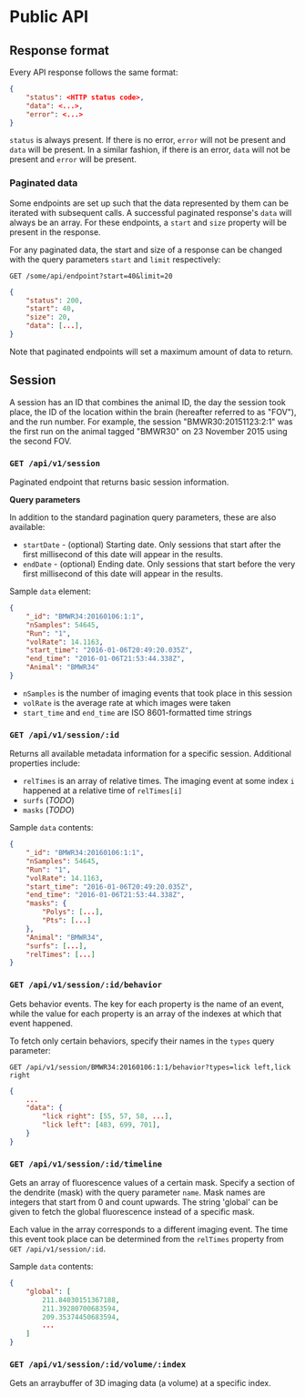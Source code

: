# Public API

## Response format

Every API response follows the same format:

```json
{
    "status": <HTTP status code>,
    "data": <...>,
    "error": <...>
}
```

`status` is always present. If there is no error, `error` will not be present and `data` will be present. In a similar fashion, if there is an error, `data` will not be present and `error` will be present.

### Paginated data

Some endpoints are set up such that the data represented by them can be iterated with subsequent calls. A successful paginated response's `data` will always be an array. For these endpoints, a `start` and `size` property will be present in the response.

For any paginated data, the start and size of a response can be changed with the query parameters `start` and `limit` respectively:

```
GET /some/api/endpoint?start=40&limit=20
```

```json
{
    "status": 200,
    "start": 40,
    "size": 20,
    "data": [...],
}
```

Note that paginated endpoints will set a maximum amount of data to return.

## Session

A session has an ID that combines the animal ID, the day the session took place, the ID of the location within the brain (hereafter referred to as "FOV"), and the run number. For example, the session "BMWR30:20151123:2:1" was the first run on the animal tagged "BMWR30" on 23 November 2015 using the second FOV.

### `GET /api/v1/session`

Paginated endpoint that returns basic session information.

**Query parameters**

In addition to the standard pagination query parameters, these are also available:

 - `startDate` - (optional) Starting date. Only sessions that start after the first millisecond of this date will appear in the results.
 - `endDate` - (optional) Ending date. Only sessions that start before the very first millisecond of this date will appear in the results.

Sample `data` element:

```json
{
    "_id": "BMWR34:20160106:1:1",
    "nSamples": 54645,
    "Run": "1",
    "volRate": 14.1163,
    "start_time": "2016-01-06T20:49:20.035Z",
    "end_time": "2016-01-06T21:53:44.338Z",
    "Animal": "BMWR34"
}
```

 - `nSamples` is the number of imaging events that took place in this session
 - `volRate` is the average rate at which images were taken
 - `start_time` and `end_time` are ISO 8601-formatted time strings

### `GET /api/v1/session/:id`

Returns all available metadata information for a specific session. Additional properties include:

 - `relTimes` is an array of relative times. The imaging event at some index `i` happened at a relative time of `relTimes[i]`
 - `surfs` (*TODO*)
 - `masks` (*TODO*)

Sample `data` contents:

```json
{
    "_id": "BMWR34:20160106:1:1",
    "nSamples": 54645,
    "Run": "1",
    "volRate": 14.1163,
    "start_time": "2016-01-06T20:49:20.035Z",
    "end_time": "2016-01-06T21:53:44.338Z",
    "masks": {
        "Polys": [...],
        "Pts": [...]
    },
    "Animal": "BMWR34",
    "surfs": [...],
    "relTimes": [...]
}
```

### `GET /api/v1/session/:id/behavior`

Gets behavior events. The key for each property is the name of an event, while the value for each property is an array of the indexes at which that event happened.

To fetch only certain behaviors, specify their names in the `types` query parameter:

```
GET /api/v1/session/BMWR34:20160106:1:1/behavior?types=lick left,lick right
```

```json
{
    ...
    "data": {
        "lick right": [55, 57, 58, ...],
        "lick left": [483, 699, 701],
    }
}
```

### `GET /api/v1/session/:id/timeline`

Gets an array of fluorescence values of a certain mask. Specify a section of the dendrite (mask) with the query parameter `name`. Mask names are integers that start from 0 and count upwards. The string 'global' can be given to fetch the global fluorescence instead of a specific mask.

Each value in the array corresponds to a different imaging event. The time this event took place can be determined from the `relTimes` property from `GET /api/v1/session/:id`.

Sample `data` contents:

```json
{
    "global": [
        211.84030151367188,
        211.39280700683594,
        209.35374450683594,
        ...
    ]
}
```

### `GET /api/v1/session/:id/volume/:index`

Gets an arraybuffer of 3D imaging data (a volume) at a specific index.
